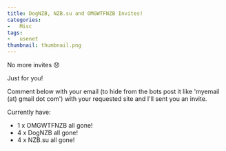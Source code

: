 ```yaml
---
title: DogNZB, NZB.su and OMGWTFNZB Invites!
categories:
-   Misc
tags:
-   usenet
thumbnail: thumbnail.png
---
```


No more invites :disappointed:

Just for you!

Comment below with your email (to hide from the bots post it like 'myemail (at) gmail dot com') with your requested site and I'll sent you an invite.

Currently have:

*   1 x OMGWTFNZB all gone!
*   4 x DogNZB all gone!
*   4 x NZB.su all gone!
